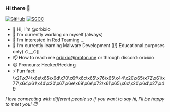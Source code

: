 ### Hi there 👋
[![GitHub](https://img.shields.io/badge/dynamic/json?logo=github&label=GitHub&labelColor=495867&color=495867&query=%24.data.totalSubs&url=https%3A%2F%2Fapi.spencerwoo.com%2Fsubstats%2F%3Fsource%3Dgithub%26queryKey%3Dorbixio&style=flat-square)](https://github.com/orbixio)    [![SGCC](https://img.shields.io/badge/SGCC-SGCC-009994)]()
- 👋 Hi, I’m @orbixio
- 🔭 I’m currently working on myself (always)
- 👀 I’m interested in Red Teaming ...
- 🌱 I’m currently learning Malware Development ([!] Educational purposes only)  ⊙﹏⊙∥
- 📫 How to reach me orbixio@proton.me or through discord: orbixio
- 😄 Pronouns: Hecker/Hecking
- ⚡ Fun fact: \x21\x74\x6e\x65\x6d\x70\x6f\x6c\x65\x76\x65\x44\x20\x65\x72\x61\x77\x6c\x61\x4d\x20\x67\x6e\x69\x6e\x72\x61\x65\x6c\x20\x6d\x27\x49

*I love connecting with different people so if you want to say hi, I'll be happy to meet you! 😇*

